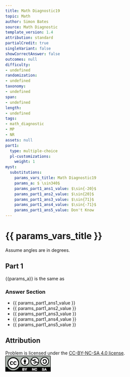 ```yaml
---
title: Math Diagnostic19
topic: Math
author: Simon Bates
source: Math Diagnostic
template_version: 1.4
attribution: standard
partialCredit: true
singleVariant: false
showCorrectAnswer: false
outcomes: null
difficulty:
- undefined
randomization:
- undefined
taxonomy:
- undefined
span:
- undefined
length:
- undefined
tags:
- math_diagnostic
- MP
- NR
assets: null
part1:
  type: multiple-choice
  pl-customizations:
    weight: 1
myst:
  substitutions:
    params_vars_title: Math Diagnostic19
    params_a: $ \sin340$
    params_part1_ans1_value: $\sin{-20}$
    params_part1_ans2_value: $\sin{20}$
    params_part1_ans3_value: $\sin{71}$
    params_part1_ans4_value: $\sin{-71}$
    params_part1_ans5_value: Don't Know
---
```

# {{ params_vars_title }}
Assume angles are in degrees.

## Part 1

{{params_a}} is the same as

### Answer Section

- {{ params_part1_ans1_value }}
- {{ params_part1_ans2_value }}
- {{ params_part1_ans3_value }}
- {{ params_part1_ans4_value }}
- {{ params_part1_ans5_value }}

## Attribution

Problem is licensed under the [CC-BY-NC-SA 4.0 license](https://creativecommons.org/licenses/by-nc-sa/4.0/).<br> ![The Creative Commons 4.0 license requiring attribution-BY, non-commercial-NC, and share-alike-SA license.](https://raw.githubusercontent.com/firasm/bits/master/by-nc-sa.png)